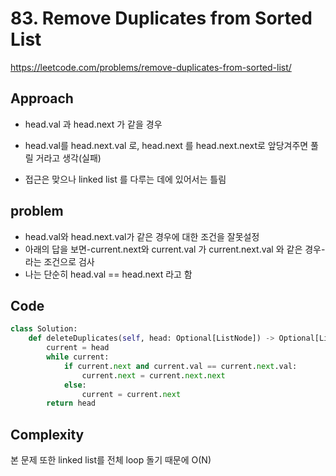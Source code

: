 # 83. Remove Duplicates from Sorted List

https://leetcode.com/problems/remove-duplicates-from-sorted-list/

## Approach

- head.val 과 head.next 가 같을 경우
- head.val를 head.next.val 로, head.next 를 head.next.next로 앞당겨주면 풀릴 거라고 생각(실패)

- 접근은 맞으나 linked list 를 다루는 데에 있어서는 틀림

## problem

- head.val와 head.next.val가 같은 경우에 대한 조건을 잘못설정
- 아래의 답을 보면-current.next와 current.val 가 current.next.val 와 같은 경우- 라는 조건으로 검사
- 나는 단순히 head.val == head.next 라고 함

## Code

```python
class Solution:
    def deleteDuplicates(self, head: Optional[ListNode]) -> Optional[ListNode]:
        current = head
        while current:
            if current.next and current.val == current.next.val:
                current.next = current.next.next
            else:
                current = current.next
        return head
```

## Complexity

본 문제 또한 linked list를 전체 loop 돌기 때문에 O(N)
